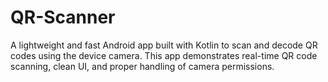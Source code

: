 # QR-Scanner
A lightweight and fast Android app built with Kotlin to scan and decode QR codes using the device camera. This app demonstrates real-time QR code scanning, clean UI, and proper handling of camera permissions.
